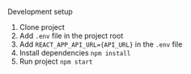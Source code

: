 Development setup
1. Clone project
2. Add `.env` file in the project root
3. Add `REACT_APP_API_URL={API_URL}` in the `.env` file
4. Install dependencies `npm install`
5. Run project `npm start`
